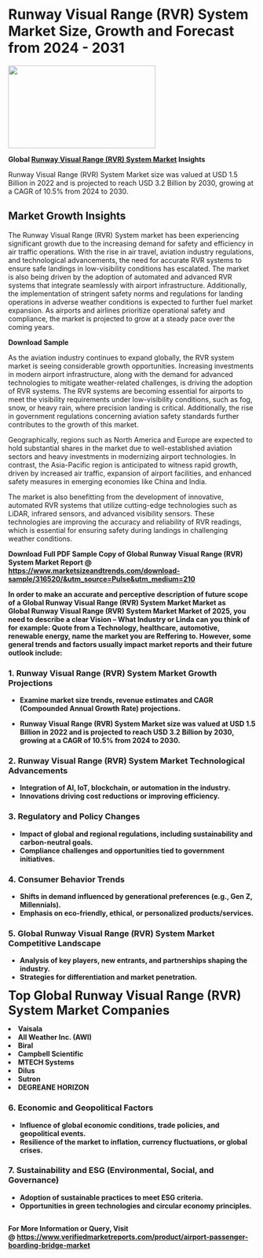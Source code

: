 <H1>Runway Visual Range (RVR) System Market Size, Growth and Forecast from 2024 - 2031</H1><img class="aligncenter size-medium wp-image-584254" src="https://thirdeyenews.in/wp-content/uploads/2024/09/Global-Market-Research-300x168.jpeg" alt="" width="300" height="168" /><p><strong>Global&nbsp;<a href="https://www.marketsizeandtrends.com/download-sample/316520/&amp;utm_source=Pulse&amp;utm_medium=210">Runway Visual Range (RVR) System Market</a> Insights</strong></p><p>Runway Visual Range (RVR) System Market size was valued at USD 1.5 Billion in 2022 and is projected to reach USD 3.2 Billion by 2030, growing at a CAGR of 10.5% from 2024 to 2030.</p><p><h2>Market Growth Insights</h2> <p>The Runway Visual Range (RVR) System market has been experiencing significant growth due to the increasing demand for safety and efficiency in air traffic operations. With the rise in air travel, aviation industry regulations, and technological advancements, the need for accurate RVR systems to ensure safe landings in low-visibility conditions has escalated. The market is also being driven by the adoption of automated and advanced RVR systems that integrate seamlessly with airport infrastructure. Additionally, the implementation of stringent safety norms and regulations for landing operations in adverse weather conditions is expected to further fuel market expansion. As airports and airlines prioritize operational safety and compliance, the market is projected to grow at a steady pace over the coming years.</p> <p><strong>Download Sample</strong></p> <p>As the aviation industry continues to expand globally, the RVR system market is seeing considerable growth opportunities. Increasing investments in modern airport infrastructure, along with the demand for advanced technologies to mitigate weather-related challenges, is driving the adoption of RVR systems. The RVR systems are becoming essential for airports to meet the visibility requirements under low-visibility conditions, such as fog, snow, or heavy rain, where precision landing is critical. Additionally, the rise in government regulations concerning aviation safety standards further contributes to the growth of this market.</p> <p>Geographically, regions such as North America and Europe are expected to hold substantial shares in the market due to well-established aviation sectors and heavy investments in modernizing airport technologies. In contrast, the Asia-Pacific region is anticipated to witness rapid growth, driven by increased air traffic, expansion of airport facilities, and enhanced safety measures in emerging economies like China and India.</p> <p>The market is also benefitting from the development of innovative, automated RVR systems that utilize cutting-edge technologies such as LiDAR, infrared sensors, and advanced visibility sensors. These technologies are improving the accuracy and reliability of RVR readings, which is essential for ensuring safety during landings in challenging weather conditions.</p> <p><strong></p><p><span class=""><strong>Download Full PDF Sample Copy of Global Runway Visual Range (RVR) System Market Report</strong> @ <a href="https://www.marketsizeandtrends.com/download-sample/316520/&amp;utm_source=Pulse&amp;utm_medium=210" target="_blank">https://www.marketsizeandtrends.com/download-sample/316520/&amp;utm_source=Pulse&amp;utm_medium=210</a></span></p><p>In order to make an accurate and perceptive description of future scope of a Global&nbsp;Runway Visual Range (RVR) System Market Market as Global&nbsp;Runway Visual Range (RVR) System Market Market of 2025, you need to describe a clear Vision &ndash; What Industry or Linda can you think of for example: Quote from a Technology, healthcare, automotive, renewable energy, name the market you are Reffering to. However, some general trends and factors usually impact market reports and their future outlook include:</p><h3>1.&nbsp;<strong>Runway Visual Range (RVR) System Market Growth Projections</strong></h3><ul><li>Examine market size trends, revenue estimates and CAGR (Compounded Annual Growth Rate) projections.</li><li><p>Runway Visual Range (RVR) System Market size was valued at USD 1.5 Billion in 2022 and is projected to reach USD 3.2 Billion by 2030, growing at a CAGR of 10.5% from 2024 to 2030.</p></li></ul><h3>2.&nbsp;<strong>Runway Visual Range (RVR) System Market Technological Advancements</strong></h3><ul><li>Integration of AI, IoT, blockchain, or automation in the industry.</li><li>Innovations driving cost reductions or improving efficiency.</li></ul><h3>3.&nbsp;<strong>Regulatory and Policy Changes</strong></h3><ul><li>Impact of global and regional regulations, including sustainability and carbon-neutral goals.</li><li>Compliance challenges and opportunities tied to government initiatives.</li></ul><h3>4.&nbsp;<strong>Consumer Behavior Trends</strong></h3><ul><li>Shifts in demand influenced by generational preferences (e.g., Gen Z, Millennials).</li><li>Emphasis on eco-friendly, ethical, or personalized products/services.</li></ul><h3>5.&nbsp;<strong>Global Runway Visual Range (RVR) System Market Competitive Landscape</strong></h3><ul><li>Analysis of key players, new entrants, and partnerships shaping the industry.</li><li>Strategies for differentiation and market penetration.</li></ul><p data-pm-slice="1 1 []"><span style="color: inherit; font-family: inherit; font-size: 25px;">Top Global Runway Visual Range (RVR) System Market Companies</span></p><div class="" data-test-id=""><p><li>Vaisala</li><li> All Weather Inc. (AWI)</li><li> Biral</li><li> Campbell Scientific</li><li> MTECH Systems</li><li> Dilus</li><li> Sutron</li><li> DEGREANE HORIZON</li></p></div><h3>6.&nbsp;<strong>Economic and Geopolitical Factors</strong></h3><ul><li>Influence of global economic conditions, trade policies, and geopolitical events.</li><li>Resilience of the market to inflation, currency fluctuations, or global crises.</li></ul><h3>7.&nbsp;<strong>Sustainability and ESG (Environmental, Social, and Governance)</strong></h3><ul><li>Adoption of sustainable practices to meet ESG criteria.</li><li>Opportunities in green technologies and circular economy principles.</li></ul><h2><strong style="font-size: 14px;">For More Information or Query, Visit @&nbsp;</strong><a style="background-color: #ffffff; font-size: 14px;" href="https://www.marketsizeandtrends.com/report/runway-visual-range-rvr-system-market/" target="_blank">https://www.verifiedmarketreports.com/product/airport-passenger-boarding-bridge-market</a></h2>
